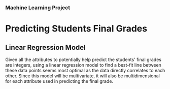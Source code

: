 ### Machine Learning Project
# Predicting Students Final Grades

## Linear Regression Model
Given all the attributes to potentially help predict the students' final grades are integers, using a linear regression model to find a best-fit line between these data points seems most optimal as the data directly correlates to each other. Since this model will be multivariate, it will also be multidimensional for each attribute used in predicting the final grade. 